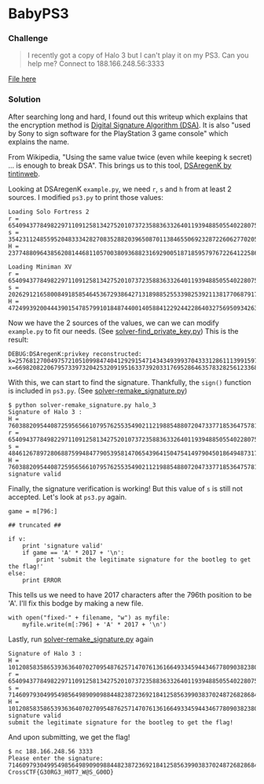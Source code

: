# BabyPS3

### Challenge
> I recently got a copy of Halo 3 but I can't play it on my PS3. Can you help me?
> Connect to 188.166.248.56:3333

[File here](./ps3_d1c35b5b33a85eac170fb6d8f8a2c83e84f9b700/)

### Solution
After searching long and hard, I found out this writeup which explains that the encryption method is [Digital Signature Algorithm (DSA)](https://en.wikipedia.org/wiki/Digital_Signature_Algorithm). It is also "used by Sony to sign software for the PlayStation 3 game console" which explains the name.

From Wikipedia, "Using the same value twice (even while keeping k secret) ... is enough to break DSA". This brings us to this tool, [DSAregenK by tintinweb](https://github.com/tintinweb/DSAregenK).

Looking at DSAregenK `example.py`, we need `r`, `s` and `h` from at least 2 sources. I modified `ps3.py` to print those values:

	Loading Solo Fortress 2
	r = 65409437784982297110912581342752010737235883633264011939488505540228075281368
	s = 35423112485595204833342827083528820396508701138465506923287226062770205121840
	H = 23774880964385620814468110570038093688231692900518718595797672264122586266881

	Loading Miniman XV
	r = 65409437784982297110912581342752010737235883633264011939488505540228075281368
	s = 20262912165800849185854645367293864271318988525533982539211381770687917054877
	H = 47249939200444390154785799101848744001405884122924422864032756950934263851831

Now we have the 2 sources of the values, we can we can modify `example.py` to fit our needs. (See [solver-find_private_key.py](solver-find_private_key.py))
This is the result:

	DEBUG:DSAregenK:privkey reconstructed: 
	k=25768127004975721051099847404129291547143434939937043331286111399159730732336; 
	x=66982082206795733973204253209195163373920331769528646357832825612336892590101;

With this, we can start to find the signature. Thankfully, the `sign()` function is included in `ps3.py`. (See [solver-remake_signature.py](solver-remake_signature.py))

	$ python solver-remake_signature.py halo_3
	Signature of Halo 3 :
	H = 7603882095440872595656610795762553549021121988548807204733771853647578107823
	r = 65409437784982297110912581342752010737235883633264011939488505540228075281368
	s = 48461267897280688759948477905395814706543964150475414979045018649487317668401
	H = 7603882095440872595656610795762553549021121988548807204733771853647578107823
	signature valid

Finally, the signature verification is working! But this value of `s` is still not accepted.
Let's look at `ps3.py` again.

	game = m[796:]

	## truncated ##

	if v:
		print 'signature valid'
		if game == 'A' * 2017 + '\n':
			print 'submit the legitimate signature for the bootleg to get the flag!'
	else:
		print ERROR

This tells us we need to have 2017 characters after the 796th position to be 'A'. I'll fix this bodge by making a new file.
		
	with open("fixed-" + filename, "w") as myfile:
	    myfile.write(m[:796] + 'A' * 2017 + '\n')

Lastly, run [solver-remake_signature.py](solver-remake_signature.py) again
	
	Signature of Halo 3 :
	H = 101208583586539363640702709548762571470761361664933459443467780903823803922686
	r = 65409437784982297110912581342752010737235883633264011939488505540228075281368
	s = 71460979304995498564989090988448238723692184125856399038370248726828684133531
	H = 101208583586539363640702709548762571470761361664933459443467780903823803922686
	signature valid
	submit the legitimate signature for the bootleg to get the flag!

And upon submitting, we get the flag!
	
	$ nc 188.166.248.56 3333
	Please enter the signature: 71460979304995498564989090988448238723692184125856399038370248726828684133531
	CrossCTF{G30RG3_H0T7_W@S_G00D}